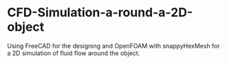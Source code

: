 # CFD-Simulation-a-round-a-2D-object
Using FreeCAD for the designing and OpenFOAM with snappyHexMesh for a 2D simulation of fluid flow around the object.
